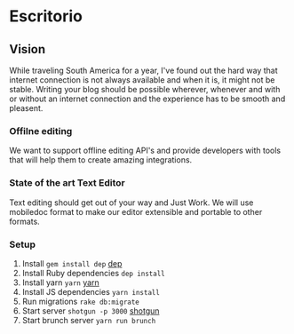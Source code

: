 # Escritorio

## Vision
While traveling South America for a year, I've found out the hard way that internet connection is not always available and when it is, it might not be stable. Writing your blog should be possible wherever, whenever and with or without an internet connection and the experience has to be smooth and pleasent.

### Offilne editing
We want to support offline editing API's and provide developers with tools that will help them to create amazing integrations.

### State of the art Text Editor
Text editing should get out of your way and Just Work. We will use mobiledoc format to make our editor extensible and portable to other formats.

### Setup
  1. Install `gem install dep` [dep](http://cyx.github.io/dep/)
  2. Install Ruby dependencies `dep install`
  3. Install yarn `yarn` [yarn](https://yarnpkg.com/en/docs/install)
  4. Install JS dependencies `yarn install`
  5. Run migrations `rake db:migrate`
  6. Start server `shotgun -p 3000` [shotgun](https://github.com/rtomayko/shotgun)
  7. Start brunch server `yarn run brunch`

